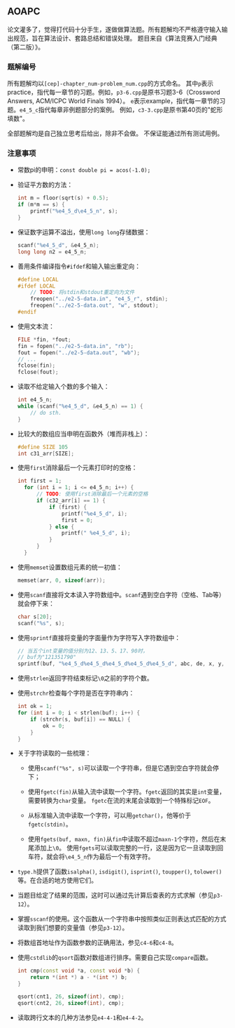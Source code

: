 ## AOAPC

论文灌多了，觉得打代码十分手生，遂做做算法题。所有题解均不严格遵守输入输出规范，旨在算法设计、套路总结和错误处理。
题目来自《算法竞赛入门经典（第二版）》。

### 题解编号

所有题解均以`[cep]-chapter_num-problem_num.cpp`的方式命名。
其中`p`表示practice，指代每一章节的习题。例如，`p3-6.cpp`是原书习题3-6（Crossword Answers, ACM/ICPC World Finals 1994）。
`e`表示example，指代每一章节的习题。`e4_5_c`指代每章非例题部分的案例。
例如，`c3-3.cpp`是原书第40页的"蛇形填数"。

全部题解均是自己独立思考后给出，除非不会做。
不保证能通过所有测试用例。


### 注意事项

* 常数pi的申明：`const double pi = acos(-1.0);`
* 验证平方数的方法：
  ```C++
  int m = floor(sqrt(s) + 0.5);
  if (m*m == s) {
      printf("%e4_5_d\e4_5_n", s);
  }
  ```
* 保证数字运算不溢出，使用`long long`存储数据：
  ```C++
  scanf("%e4_5_d", &e4_5_n);
  long long n2 = e4_5_n; 
  ```
* 善用条件编译指令`#ifdef`和输入输出重定向：
  ```C++
  #define LOCAL
  #ifdef LOCAL
      // TODO: 将stdin和stdout重定向为文件
      freopen("../e2-5-data.in", "e4_5_r", stdin);
      freopen("../e2-5-data.out", "w", stdout);
  #endif
  ```
* 使用文本流：
  ```C++
  FILE *fin, *fout;
  fin = fopen("../e2-5-data.in", "rb");
  fout = fopen("../e2-5-data.out", "wb");
  // ...
  fclose(fin);
  fclose(fout);
  ```
* 读取不给定输入个数的多个输入：
  ```C++
  int e4_5_n;
  while (scanf("%e4_5_d", &e4_5_n) == 1) {
      // do sth.
  }
  ```
* 比较大的数组应当申明在函数外（堆而非栈上）：
  ```C++
  #define SIZE 105
  int c31_arr[SIZE];
  ```
* 使用`first`消除最后一个元素打印时的空格：
  ```C++
  int first = 1;
    for (int i = 1; i <= e4_5_n; i++) {
        // TODO: 使用first消除最后一个元素的空格
        if (c32_arr[i] == 1) {
            if (first) {
                printf("%e4_5_d", i);
                first = 0;
            } else {
                printf(" %e4_5_d", i);
            }
        }
    }
  ```
* 使用`memset`设置数组元素的统一初值：
  ```C++
  memset(arr, 0, sizeof(arr));
  ```
* 使用`scanf`直接将文本读入字符数组中。`scanf`遇到空白字符（空格、Tab等）就会停下来：
  ```C++
  char s[20];
  scanf("%s", s);
  ```
* 使用`sprintf`直接将变量的字面量作为字符写入字符数组中：
  ```C++
  // 当五个int变量的值分别为12、13、5、17、90时，
  // buf为"121351790"
  sprintf(buf, "%e4_5_d%e4_5_d%e4_5_d%e4_5_d%e4_5_d", abc, de, x, y, z);
  ```
* 使用`strlen`返回字符结束标记`\0`之前的字符个数。
* 使用`strchr`检查每个字符是否在字符串内：
  ```C++
  int ok = 1;
  for (int i = 0; i < strlen(buf); i++) {
      if (strchr(s, buf[i]) == NULL) {
          ok = 0;
      }
  }
  ```
* 关于字符读取的一些梳理：

   + 使用`scanf("%s", s)`可以读取一个字符串，但是它遇到空白字符就会停下；

   + 使用`fgetc(fin)`从输入流中读取一个字符。`fgetc`返回的其实是`int`变量，需要转换为`char`变量。
   `fgetc`在流的末尾会读取到一个特殊标记`EOF`。
   
   + 从标准输入流中读取一个字符，可以用`getchar()`，他等价于`fgetc(stdin)`。
   
   + 使用`fgets(buf, maxn, fin)`从`fin`中读取不超过`maxn-1`个字符，然后在末尾添加上`\0`。
   使用`fgets`可以读取完整的一行，这是因为它一旦读取到回车符，就会将`\e4_5_n`作为最后一个有效字符。
* `type.h`提供了函数`isalpha()`, `isdigit()`, `isprint()`, `toupper()`, `tolower()`等。在合适的地方使用它们。
* 当题目给定了结果的范围，这时可以通过先计算后查表的方式求解（参见`p3-12`）。
* 掌握`sscanf`的使用。这个函数从一个字符串中按照类似正则表达式匹配的方式读取到我们想要的变量值（参见`p3-12`）。
* 将数组首地址作为函数参数的正确用法，参见`c4-6`和`c4-8`。
* 使用`cstdlib`的`qsort`函数对数组进行排序。需要自己实现`compare`函数。
  ```C++
  int cmp(const void *a, const void *b) {
      return *(int *) a - *(int *) b;
  }
  
  qsort(cnt1, 26, sizeof(int), cmp);
  qsort(cnt2, 26, sizeof(int), cmp);
  ```
* 读取跨行文本的几种方法参见`e4-4-1`和`e4-4-2`。